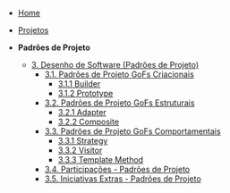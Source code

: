 <!-- docs/_sidebar.md -->

- [Home](/)
- [Projetos](/Projeto/Projeto.md)

- **Padrões de Projeto**
  - [3. Desenho de Software (Padrões de Projeto)](/PadroesDeProjeto/3.PadroesDeProjeto.md)
    - [3.1. Padrões de Projeto GoFs Criacionais](/PadroesDeProjeto/3.1.GoFsCriacionais.md)
      - [3.1.1 Builder](/PadroesDeProjeto/3.1.1.Builder.md)
      - [3.1.2 Prototype](/PadroesDeProjeto/3.2.3.prototype.md)
    - [3.2. Padrões de Projeto GoFs Estruturais](/PadroesDeProjeto/3.2.GoFsEstruturais.md)
      - [3.2.1 Adapter](/PadroesDeProjeto/3.2.1.Adapter.md)
      - [3.2.2 Composite](/PadroesDeProjeto/3.2.2.Composite.md)
    - [3.3. Padrões de Projeto GoFs Comportamentais](/PadroesDeProjeto/3.3.GoFsComportamentais.md)
      - [3.3.1 Strategy](/PadroesDeProjeto/3.3.1.Strategy.md)
      - [3.3.2 Visitor](/PadroesDeProjeto/3.3.2.Visitor.md)
      - [3.3.3 Template Method](/PadroesDeProjeto/3.3.3.TemplateMethod.md)
    - [3.4. Participações - Padrões de Projeto](/PadroesDeProjeto/3.4.ParticipacoesPadroes.md)
    - [3.5. Iniciativas Extras - Padrões de Projeto](/PadroesDeProjeto/3.5.IniciativasExtras.md)
